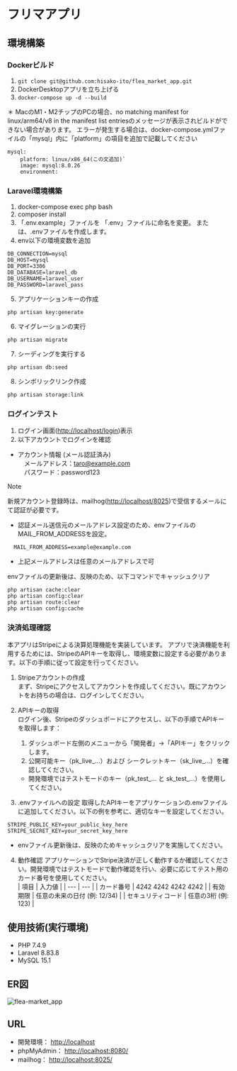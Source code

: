 # フリマアプリ

## 環境構築

### Dockerビルド
1. `git clone git@github.com:hisako-ito/flea_market_app.git`
2. DockerDesktopアプリを立ち上げる
3. `docker-compose up -d --build`

＊ MacのM1・M2チップのPCの場合、no matching manifest for linux/arm64/v8 in the manifest list entriesのメッセージが表示されビルドができない場合があります。 エラーが発生する場合は、docker-compose.ymlファイルの「mysql」内に「platform」の項目を追加で記載してください

```
mysql:
    platform: linux/x86_64(この文追加)`
    image: mysql:8.0.26
    environment:
```

### Laravel環境構築
1. docker-compose exec php bash
2. composer install
3. 「.env.example」ファイルを 「.env」ファイルに命名を変更。  または、.envファイルを作成します。　　
4. env以下の環境変数を追加
```
DB_CONNECTION=mysql
DB_HOST=mysql
DB_PORT=3306
DB_DATABASE=laravel_db
DB_USERNAME=laravel_user
DB_PASSWORD=laravel_pass
```
5. アプリケーションキーの作成
```
php artisan key:generate
```
6. マイグレーションの実行
```
php artisan migrate
```
7. シーディングを実行する
```
php artisan db:seed
```
8. シンボリックリンク作成
```
php artisan storage:link
``` 
### ログインテスト
1. ログイン画面([http://localhost/login](http://localhost/login))表示
2. 以下アカウントでログインを確認  
* アカウント情報 (メール認証済み)  
　メールアドレス：taro@example.com  
　パスワード：password123  
> [!NOTE]
> 新規アカウント登録時は、mailhog([http://localhost/8025](http://localhost/8025))で受信するメールにて認証が必要です。

* 認証メール送信元のメールアドレス設定のため、envファイルのMAIL_FROM_ADDRESSを設定。
```
  MAIL_FROM_ADDRESS=example@example.com  
```
* 上記メールアドレスは任意のメールアドレスで可

envファイルの更新後は、反映のため、以下コマンドでキャッシュクリア  
```
php artisan cache:clear
php artisan config:clear
php artisan route:clear
php artisan config:cache
```

### 決済処理確認
本アプリはStripeによる決算処理機能を実装しています。
アプリで決済機能を利用するためには、StripeのAPIキーを取得し、環境変数に設定する必要があります。以下の手順に従って設定を行ってください。

1. Stripeアカウントの作成  
まず、Stripeにアクセスしてアカウントを作成してください。既にアカウントをお持ちの場合は、ログインしてください。

2. APIキーの取得  
ログイン後、Stripeのダッシュボードにアクセスし、以下の手順でAPIキーを取得します：

    1. ダッシュボード左側のメニューから「開発者」→「APIキー」をクリックします。
    2. 公開可能キー（pk_live_...）および シークレットキー（sk_live_...）を確認してください。
    * 開発環境ではテストモードのキー（pk_test_... と sk_test_...）を使用してください。
3. .envファイルへの設定
取得したAPIキーをアプリケーションの.envファイルに追加してください。以下の例を参考に、適切なキーを設定してください。
```
STRIPE_PUBLIC_KEY=your_public_key_here
STRIPE_SECRET_KEY=your_secret_key_here
``` 
* envファイル更新後は、反映のためキャッシュクリアを実施してください。

4. 動作確認
アプリケーションでStripe決済が正しく動作するか確認してください。開発環境ではテストモードで動作確認を行い、必要に応じてテスト用のカード番号を使用してください。  
| 項目 | 入力値 |
| --- | --- |
| カード番号 | 4242 4242 4242 4242 |
| 有効期限 | 任意の未来の日付 (例: 12/34) |
| セキュリティコード | 任意の3桁 (例: 123) |

## 使用技術(実行環境)
* PHP 7.4.9
* Laravel 8.83.8
* MySQL 15.1

## ER図
![flea-market_app](https://github.com/user-attachments/assets/a64cac7a-5cea-4824-9104-2f1fc9596ef2)


## URL
* 開発環境： [http://localhost](http://localhost)
* phpMyAdmin： [http://localhost:8080/](http://localhost:8080/)
* mailhog： [http://localhost:8025/](http://localhost:8025/)

